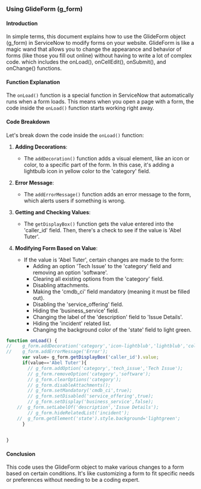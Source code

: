 ### Using GlideForm (g_form)

#### Introduction
In simple terms, this document explains how to use the GlideForm object (g_form) in ServiceNow to modify forms on your website. GlideForm is like a magic wand that allows you to change the appearance and behavior of forms (like those you fill out online) without having to write a lot of complex code.
which includes the onLoad(), onCellEdit(), onSubmit(), and onChange() functions.

#### Function Explanation
The `onLoad()` function is a special function in ServiceNow that automatically runs when a form loads. This means when you open a page with a form, the code inside the `onLoad()` function starts working right away.

#### Code Breakdown
Let's break down the code inside the `onLoad()` function:

1. **Adding Decorations**: 
   - The `addDecoration()` function adds a visual element, like an icon or color, to a specific part of the form. In this case, it's adding a lightbulb icon in yellow color to the 'category' field.

2. **Error Message**: 
   - The `addErrorMessage()` function adds an error message to the form, which alerts users if something is wrong.

3. **Getting and Checking Values**: 
   - The `getDisplayBox()` function gets the value entered into the 'caller_id' field. Then, there's a check to see if the value is 'Abel Tuter'.

4. **Modifying Form Based on Value**:
   - If the value is 'Abel Tuter', certain changes are made to the form:
     - Adding an option 'Tech Issue' to the 'category' field and removing an option 'software'.
     - Clearing all existing options from the 'category' field.
     - Disabling attachments.
     - Making the 'cmdb_ci' field mandatory (meaning it must be filled out).
     - Disabling the 'service_offering' field.
     - Hiding the 'business_service' field.
     - Changing the label of the 'description' field to 'Issue Details'.
     - Hiding the 'incident' related list.
     - Changing the background color of the 'state' field to light green.
```javascript
function onLoad() {
//    g_form.addDecoration('category','icon-lightblub','lightblub','color-yellow');
//    g_form.addErrorMessage('Error');
      var value= g_form.getDisplayBox('caller_id').value;
	  if(value=='Abel Tuter'){
		// g_form.addOption('category','tech_issue','Tech Issue');
		// g_form.removeOption('category','software');
		// g_form.clearOptions('category');
		// g_form.disableAttachments();
		// g_form.setMandatory('cmdb_ci',true);
		// g_form.setDisabled('service_offering',true);
		// g_form.setDisplay('business_service',false);
	//	g_form.setLabelOf('description','Issue Details');
		// g_form.hideRelatedList('incident');
	//	g_form.getElement('state').style.background='lightgreen';
	  }

    
}
```

#### Conclusion
 This code uses the GlideForm object to make various changes to a form based on certain conditions. It's like customizing a form to fit specific needs or preferences without needing to be a coding expert.